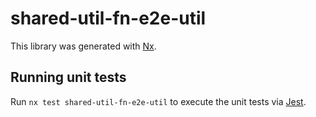 # shared-util-fn-e2e-util

This library was generated with [Nx](https://nx.dev).

## Running unit tests

Run `nx test shared-util-fn-e2e-util` to execute the unit tests via [Jest](https://jestjs.io).
